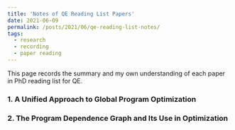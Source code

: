 ```yaml
---
title: 'Notes of QE Reading List Papers'
date: 2021-06-09
permalink: /posts/2021/06/qe-reading-list-notes/
tags:
  - research
  - recording
  - paper reading
---
```



This page records the summary and my own understanding of each paper in PhD reading list for QE.

### 1. A Unified Approach to Global Program Optimization

### 2. The Program Dependence Graph and Its Use in Optimization
